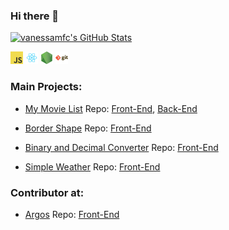 ### Hi there 👋


<a href="https://github.com/vanessamfc">
<img src="https://github-readme-stats.vercel.app/api?username=vanessamfc&show_icons=true" alt="vanessamfc's GitHub Stats" />
</a>

<code><img height="20" src="https://raw.githubusercontent.com/github/explore/80688e429a7d4ef2fca1e82350fe8e3517d3494d/topics/javascript/javascript.png"></code>
<code><img height="20" src="https://raw.githubusercontent.com/github/explore/80688e429a7d4ef2fca1e82350fe8e3517d3494d/topics/react/react.png"></code>
<code><img height="20" src="https://raw.githubusercontent.com/github/explore/80688e429a7d4ef2fca1e82350fe8e3517d3494d/topics/nodejs/nodejs.png"></code>
<code><img height="20" src="https://raw.githubusercontent.com/github/explore/80688e429a7d4ef2fca1e82350fe8e3517d3494d/topics/git/git.png"></code>



### Main Projects:

 - [My Movie List](https://mml.vanessamfc.site/) Repo: [Front-End](https://github.com/vanessamfc/MyMovieList), [Back-End](https://github.com/vanessamfc/mmlBack)
 
 - [Border Shape](https://bordershape.vanessamfc.site/) Repo: [Front-End](https://github.com/vanessamfc/border-shape)
 
 - [Binary and Decimal Converter](https://binaryconvertor.vanessamfc.site) Repo: [Front-End](https://github.com/vanessamfc/binary-and-decimal-converter)
 
 - [Simple Weather](https://simpleweather.vanessamfc.site) Repo: [Front-End](https://github.com/vanessamfc/simple-weather)
 
### Contributor at:

- [Argos](https://projectargos.tech) Repo: [Front-End](https://github.com/regim-argos/Argos-Web)


